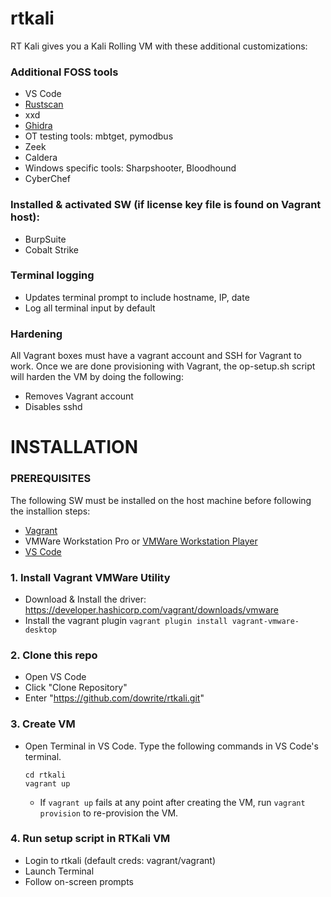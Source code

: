 # rtkali
RT Kali gives you a Kali Rolling VM with these additional customizations:

### Additional FOSS tools
  - VS Code
  - [Rustscan](https://github.com/RustScan/RustScan)
  - xxd
  - [Ghidra](https://github.com/NationalSecurityAgency/ghidra)
  - OT testing tools: mbtget, pymodbus
  - Zeek
  - Caldera
  - Windows specific tools: Sharpshooter, Bloodhound
  - CyberChef
  
### Installed & activated SW (if license key file is found on Vagrant host):
  - BurpSuite
  - Cobalt Strike
  
### Terminal logging
  - Updates terminal prompt to include hostname, IP, date
  - Log all terminal input by default
  
### Hardening
All Vagrant boxes must have a vagrant account and SSH for Vagrant to work. Once we are done provisioning with Vagrant, the op-setup.sh script will harden the VM by doing the following:
  - Removes Vagrant account
  - Disables sshd

# INSTALLATION
### PREREQUISITES
The following SW must be installed on the host machine before following the installion steps: 
  - [Vagrant](https://developer.hashicorp.com/vagrant/downloads)
  - VMWare Workstation Pro or [VMWare Workstation Player](https://www.vmware.com/content/vmware/vmware-published-sites/us/products/workstation-player.html)
  - [VS Code](https://code.visualstudio.com/download)

### 1. Install Vagrant VMWare Utility
  - Download & Install the driver: https://developer.hashicorp.com/vagrant/downloads/vmware
  - Install the vagrant plugin `vagrant plugin install vagrant-vmware-desktop`

### 2. Clone this repo
  - Open VS Code
  - Click "Clone Repository"
  - Enter "https://github.com/dowrite/rtkali.git"

### 3. Create VM
  - Open Terminal in VS Code. Type the following commands in VS Code's terminal.
    ```
    cd rtkali
    vagrant up
    ```
    - If `vagrant up` fails at any point after creating the VM, run `vagrant provision` to re-provision the VM.

### 4. Run setup script in RTKali VM
  - Login to rtkali (default creds: vagrant/vagrant)
  - Launch Terminal
  - Follow on-screen prompts
